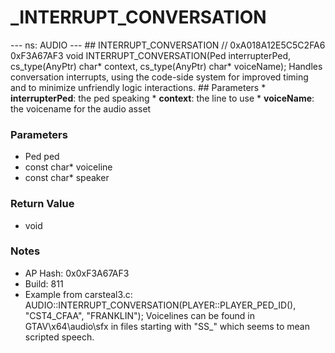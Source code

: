 # _INTERRUPT_CONVERSATION

--- ns: AUDIO --- ## INTERRUPT_CONVERSATION  // 0xA018A12E5C5C2FA6 0xF3A67AF3 void INTERRUPT_CONVERSATION(Ped interrupterPed, cs_type(AnyPtr) char* context, cs_type(AnyPtr) char* voiceName);  Handles conversation interrupts, using the code-side system for improved timing and to minimize unfriendly logic interactions.  ## Parameters * **interrupterPed**: the ped speaking * **context**: the line to use * **voiceName**: the voicename for the audio asset

### Parameters
* Ped ped
* const char* voiceline
* const char* speaker

### Return Value
* void

### Notes
* AP Hash: 0x0xF3A67AF3
* Build: 811
* Example from carsteal3.c: AUDIO::INTERRUPT_CONVERSATION(PLAYER::PLAYER_PED_ID(), "CST4_CFAA", "FRANKLIN");
Voicelines can be found in GTAV\x64\audio\sfx in files starting with "SS_" which seems to mean scripted speech.

